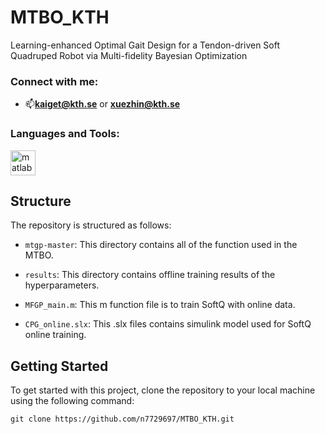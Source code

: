 # MTBO_KTH
Learning-enhanced Optimal Gait Design for a Tendon-driven Soft Quadruped Robot via Multi-fidelity Bayesian Optimization

<h3 align="left">Connect with me:</h3>
<p align="left">
</p>

- 📫**kaiget@kth.se** or **xuezhin@kth.se**

<h3 align="left">Languages and Tools:</h3>
<p align="left"> <a href="https://www.mathworks.com/" target="_blank" rel="noreferrer"> <img src="https://upload.wikimedia.org/wikipedia/commons/2/21/Matlab_Logo.png" alt="matlab" width="40" height="40"/> </a> </p>

## Structure

The repository is structured as follows:

- `mtgp-master`: This directory contains all of the function used in the MTBO. 

- `results`: This directory contains offline training results of the hyperparameters.

- `MFGP_main.m`: This m function file is to train SoftQ with online data.

- `CPG_online.slx`: This .slx files contains simulink model used for SoftQ online training.

## Getting Started
To get started with this project, clone the repository to your local machine using the following command:

```
git clone https://github.com/n7729697/MTBO_KTH.git
```

